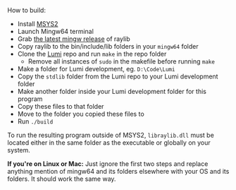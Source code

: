 How to build:

* Install [MSYS2](https://www.msys2.org/) 
* Launch Mingw64 terminal
* Grab [the latest mingw release](https://github.com/raysan5/raylib/releases) of raylib
* Copy raylib to the bin/include/lib folders in your `mingw64` folder
* Clone the [Lumi](https://github.com/meircif/lumi-lang) repo and run `make` in the repo folder
  * Remove all instances of `sudo` in the makefile before running `make`
* Make a folder for Lumi development, eg. `D:\Code\Lumi`
* Copy the `stdlib` folder from the Lumi repo to your Lumi development folder
* Make another folder inside your Lumi development folder for this program
* Copy these files to that folder
* Move to the folder you copied these files to
* Run `./build`

To run the resulting program outside of MSYS2, `libraylib.dll` must be located either in the same folder as the executable or globally on your system.

**If you're on Linux or Mac:** Just ignore the first two steps and replace anything mention of mingw64 and its folders elsewhere with your OS and its folders. It should work the same way.